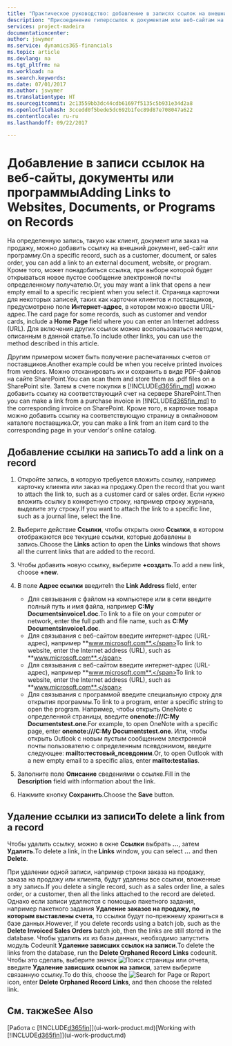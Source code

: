 ```yaml
---
title: "Практическое руководство: добавление в записях ссылок на внешние документы или программы | Документы Майкрософт"
description: "Присоединение гиперссылок к документам или веб-сайтам на конкретную запись, например, на клиента или документ."
services: project-madeira
documentationcenter: 
author: jswymer
ms.service: dynamics365-financials
ms.topic: article
ms.devlang: na
ms.tgt_pltfrm: na
ms.workload: na
ms.search.keywords: 
ms.date: 07/01/2017
ms.author: jswymer
ms.translationtype: HT
ms.sourcegitcommit: 2c13559bb3dc44cdb61697f5135c5b931e34d2a8
ms.openlocfilehash: 3ccedd0f5bede5dc692b1fec89d87e708047a622
ms.contentlocale: ru-ru
ms.lasthandoff: 09/22/2017

---
```

# <a name="adding-links-to-websites-documents-or-programs-on-records"></a><span data-ttu-id="75776-103">Добавление в записи ссылок на веб-сайты, документы или программы</span><span class="sxs-lookup"><span data-stu-id="75776-103">Adding Links to Websites, Documents, or Programs on Records</span></span>
<span data-ttu-id="75776-104">На определенную запись, такую как клиент, документ или заказ на продажу, можно добавить ссылку на внешний документ, веб-сайт или программу.</span><span class="sxs-lookup"><span data-stu-id="75776-104">On a specific record, such as a customer, document, or sales order, you can add a link to an external document, website, or program.</span></span> <span data-ttu-id="75776-105">Кроме того, может понадобиться ссылка, при выборе которой будет открываться новое пустое сообщение электронной почты определенному получателю.</span><span class="sxs-lookup"><span data-stu-id="75776-105">Or, you may want a link that opens a new empty email to a specific recipient when you select it.</span></span> <span data-ttu-id="75776-106">Страница карточки для некоторых записей, таких как карточки клиентов и поставщиков, предусмотрено поле **Интернет-адрес**, в котором можно ввести URL-адрес.</span><span class="sxs-lookup"><span data-stu-id="75776-106">The card page for some records, such as customer and vendor cards, include a **Home Page** field where you can enter an Internet address (URL).</span></span> <span data-ttu-id="75776-107">Для включения других ссылок можно воспользоваться методом, описанным в данной статье.</span><span class="sxs-lookup"><span data-stu-id="75776-107">To include other links, you can use the method described in this article.</span></span>

<span data-ttu-id="75776-108">Другим примером может быть получение распечатанных счетов от поставщиков.</span><span class="sxs-lookup"><span data-stu-id="75776-108">Another example could be when you receive printed invoices from vendors.</span></span> <span data-ttu-id="75776-109">Можно отсканировать их и сохранить в виде PDF-файлов на сайте SharePoint.</span><span class="sxs-lookup"><span data-stu-id="75776-109">You can scan them and store them as .pdf files on a SharePoint site.</span></span> <span data-ttu-id="75776-110">Затем в счете покупки в [!INCLUDE[d365fin_md](includes/d365fin_md.md)] можно добавить ссылку на соответствующий счет на сервере SharePoint.</span><span class="sxs-lookup"><span data-stu-id="75776-110">Then you can make a link from a purchase invoice in [!INCLUDE[d365fin_md](includes/d365fin_md.md)] to the corresponding invoice on  SharePoint.</span></span> <span data-ttu-id="75776-111">Кроме того, в карточке товара можно добавить ссылку на соответствующую страницу в онлайновом каталоге поставщика.</span><span class="sxs-lookup"><span data-stu-id="75776-111">Or, you can make a link from an item card to the corresponding page in your vendor's online catalog.</span></span>
  
## <a name="to-add-a-link-on-a-record"></a><span data-ttu-id="75776-112">Добавление ссылки на запись</span><span class="sxs-lookup"><span data-stu-id="75776-112">To add a link on a record</span></span>   
  
1.  <span data-ttu-id="75776-113">Откройте запись, в которую требуется вложить ссылку, например карточку клиента или заказ на продажу.</span><span class="sxs-lookup"><span data-stu-id="75776-113">Open the record that you want to attach the link to, such as a customer card or sales order.</span></span> <span data-ttu-id="75776-114">Если нужно вложить ссылку в конкретную строку, например строку журнала, выделите эту строку.</span><span class="sxs-lookup"><span data-stu-id="75776-114">If you want to attach the link to a specific line, such as a journal line, select the line.</span></span>  
  
2.  <span data-ttu-id="75776-115">Выберите действие **Ссылки**, чтобы открыть окно **Ссылки**, в котором отображаются все текущие ссылки, которые добавлены в запись.</span><span class="sxs-lookup"><span data-stu-id="75776-115">Choose the **Links** action to open the **Links** windows that shows all the current links that are added to the record.</span></span>

3. <span data-ttu-id="75776-116">Чтобы добавить новую ссылку, выберите **+создать**.</span><span class="sxs-lookup"><span data-stu-id="75776-116">To add a new link, choose **+new**.</span></span> 
  
4.  <span data-ttu-id="75776-117">В поле **Адрес ссылки** введите</span><span class="sxs-lookup"><span data-stu-id="75776-117">In the **Link Address** field, enter</span></span>

    -   <span data-ttu-id="75776-118">Для связывания с файлом на компьютере или в сети введите полный путь и имя файла, например **C:My Documentsinvoice1.doc**.</span><span class="sxs-lookup"><span data-stu-id="75776-118">To link to a file on your computer or network, enter the full path and file name, such as  **C:My Documentsinvoice1.doc**.</span></span>
    -   <span data-ttu-id="75776-119">Для связывания с веб-сайтом введите интернет-адрес (URL-адрес), например **www.microsoft.com**.</span><span class="sxs-lookup"><span data-stu-id="75776-119">To link to website, enter the Internet address (URL), such as **www.microsoft.com**.</span></span> 
    -   <span data-ttu-id="75776-120">Для связывания с веб-сайтом введите интернет-адрес (URL-адрес), например **www.microsoft.com**.</span><span class="sxs-lookup"><span data-stu-id="75776-120">To link to website, enter the Internet address (URL), such as **www.microsoft.com**.</span></span> 
    -   <span data-ttu-id="75776-121">Для связывания с программой введите специальную строку для открытия программы.</span><span class="sxs-lookup"><span data-stu-id="75776-121">To link to a program, enter a specific string to open the program.</span></span> <span data-ttu-id="75776-122">Например, чтобы открыть OneNote с определенной страницы, введите **onenote:///C:My Documentstest.one**.</span><span class="sxs-lookup"><span data-stu-id="75776-122">For example, to open OneNote with a specific page, enter **onenote:///C:My Documentstest.one**.</span></span> <span data-ttu-id="75776-123">Или, чтобы открыть Outlook с новым пустым сообщением электронной почты пользователю с определенным псевдонимом, введите следующее: **mailto:тестовый_псевдоним**.</span><span class="sxs-lookup"><span data-stu-id="75776-123">Or, to open Outlook with a new empty email to a specific alias, enter **mailto:testalias**.</span></span>  
  
5.  <span data-ttu-id="75776-124">Заполните поле **Описание** сведениями о ссылке.</span><span class="sxs-lookup"><span data-stu-id="75776-124">Fill in the **Description** field with information about the link.</span></span>  
  
6.  <span data-ttu-id="75776-125">Нажмите кнопку **Сохранить**.</span><span class="sxs-lookup"><span data-stu-id="75776-125">Choose the **Save** button.</span></span>  
  
## <a name="to-delete-a-link-from-a-record"></a><span data-ttu-id="75776-126">Удаление ссылки из записи</span><span class="sxs-lookup"><span data-stu-id="75776-126">To delete a link from a record</span></span>  
  
<span data-ttu-id="75776-127">Чтобы удалить ссылку, можно в окне **Ссылки** выбрать **...**, затем **Удалить**.</span><span class="sxs-lookup"><span data-stu-id="75776-127">To delete a link, in the **Links** window, you can select **...** and then **Delete**.</span></span>

<span data-ttu-id="75776-128">При удалении одной записи, например строки заказа на продажу, заказа на продажу или клиента, будут удалены все ссылки, вложенные в эту запись.</span><span class="sxs-lookup"><span data-stu-id="75776-128">If you delete a single record, such as a sales order line, a sales order, or a customer, then all the links attached to the record are deleted.</span></span> <span data-ttu-id="75776-129">Однако если записи удаляются с помощью пакетного задания, например пакетного задания **Удаление заказов на продажу, по которым выставлены счета**, то ссылки будут по-прежнему храниться в базе данных.</span><span class="sxs-lookup"><span data-stu-id="75776-129">However, if you delete records using a batch job, such as the **Delete Invoiced Sales Orders** batch job, then the links are still stored in the database.</span></span> <span data-ttu-id="75776-130">Чтобы удалить их из базы данных, необходимо запустить модуль Codeunit **Удаление зависших ссылок на записи**.</span><span class="sxs-lookup"><span data-stu-id="75776-130">To delete the links from the database, run the **Delete Orphaned Record Links** codeunit.</span></span> <span data-ttu-id="75776-131">Чтобы это сделать, выберите значок ![Поиск страницы или отчета](media/ui-search/search_small.png "Значок поиска страницы или отчета"), введите **Удаление зависших ссылок на записи**, затем выберите связанную ссылку.</span><span class="sxs-lookup"><span data-stu-id="75776-131">To do this, choose the ![Search for Page or Report](media/ui-search/search_small.png "Search for Page or Report icon") icon, enter **Delete Orphaned Record Links**, and then choose the related link.</span></span>   
  
<!-- ### To run delete orphaned record links  
  
1.  Choose the ![Search for Page or Report](media/ui-search/search_small.png "Search for Page or Report icon") icon, enter **Data Deletion**, and then choose the related link.  
  
2.  On the **Data Deletion** page, choose **Tasks**, and then choose **Delete Orphaned Record Links**.  -->
  
## <a name="see-also"></a><span data-ttu-id="75776-132">См. также</span><span class="sxs-lookup"><span data-stu-id="75776-132">See Also</span></span>  
<span data-ttu-id="75776-133">[Работа с [!INCLUDE[d365fin](includes/d365fin_md.md)]](ui-work-product.md)</span><span class="sxs-lookup"><span data-stu-id="75776-133">[Working with [!INCLUDE[d365fin](includes/d365fin_md.md)]](ui-work-product.md)</span></span>  
